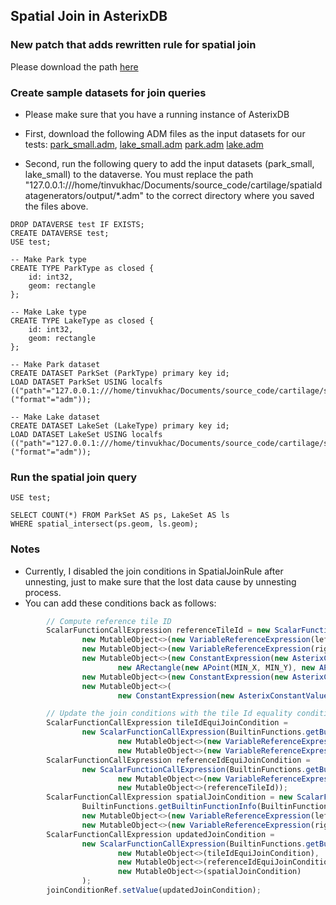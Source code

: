 ## Spatial Join in AsterixDB

### New patch that adds rewritten rule for spatial join

Please download the path [here](add_rewritten_rule_for_spatial_join.patch)

### Create sample datasets for join queries<br/>

* Please make sure that you have a running instance of AsterixDB
* First, download the following ADM files as the input datasets for our tests:
[park_small.adm](park_small.adm), 
[lake_small.adm](lake_small.adm)
[park.adm](park.adm)
[lake.adm](lake.adm) 

* Second, run the following query to add the input datasets (park_small, lake_small) to the dataverse. 
You must replace the path "127.0.0.1:///home/tinvukhac/Documents/source_code/cartilage/spatialdatagenerators/output/*.adm" to the correct directory where you saved the files above.
```sql92
DROP DATAVERSE test IF EXISTS;
CREATE DATAVERSE test;
USE test;

-- Make Park type
CREATE TYPE ParkType as closed {
    id: int32,
    geom: rectangle
};

-- Make Lake type
CREATE TYPE LakeType as closed {
    id: int32,
    geom: rectangle
};

-- Make Park dataset 
CREATE DATASET ParkSet (ParkType) primary key id;
LOAD DATASET ParkSet USING localfs (("path"="127.0.0.1:///home/tinvukhac/Documents/source_code/cartilage/spatialdatagenerators/output/park.adm"),("format"="adm"));

-- Make Lake dataset 
CREATE DATASET LakeSet (LakeType) primary key id;
LOAD DATASET LakeSet USING localfs (("path"="127.0.0.1:///home/tinvukhac/Documents/source_code/cartilage/spatialdatagenerators/output/lake.adm"),("format"="adm"));
```  

### Run the spatial join query
```sql92
USE test;

SELECT COUNT(*) FROM ParkSet AS ps, LakeSet AS ls
WHERE spatial_intersect(ps.geom, ls.geom);
```

### Notes
* Currently, I disabled the join conditions in SpatialJoinRule after unnesting, just to make sure that the lost data cause by unnesting process.
* You can add these conditions back as follows:
```javascript
        // Compute reference tile ID
        ScalarFunctionCallExpression referenceTileId = new ScalarFunctionCallExpression(BuiltinFunctions.getBuiltinFunctionInfo(BuiltinFunctions.REFERENCE_TILE),
                new MutableObject<>(new VariableReferenceExpression(leftInputVar)),
                new MutableObject<>(new VariableReferenceExpression(rightInputVar)),
                new MutableObject<>(new ConstantExpression(new AsterixConstantValue(
                        new ARectangle(new APoint(MIN_X, MIN_Y), new APoint(MAX_X, MAX_Y))))),
                new MutableObject<>(new ConstantExpression(new AsterixConstantValue(new AInt64(NUM_ROWS)))),
                new MutableObject<>(
                        new ConstantExpression(new AsterixConstantValue(new AInt64(NUM_COLUMNS)))));

        // Update the join conditions with the tile Id equality condition
        ScalarFunctionCallExpression tileIdEquiJoinCondition =
                new ScalarFunctionCallExpression(BuiltinFunctions.getBuiltinFunctionInfo(BuiltinFunctions.EQ),
                        new MutableObject<>(new VariableReferenceExpression(leftTileIdVar)),
                        new MutableObject<>(new VariableReferenceExpression(rightTileIdVar)));
        ScalarFunctionCallExpression referenceIdEquiJoinCondition =
                new ScalarFunctionCallExpression(BuiltinFunctions.getBuiltinFunctionInfo(BuiltinFunctions.EQ),
                        new MutableObject<>(new VariableReferenceExpression(leftTileIdVar)),
                        new MutableObject<>(referenceTileId));
        ScalarFunctionCallExpression spatialJoinCondition = new ScalarFunctionCallExpression(
                BuiltinFunctions.getBuiltinFunctionInfo(BuiltinFunctions.SPATIAL_INTERSECT),
                new MutableObject<>(new VariableReferenceExpression(leftInputVar)),
                new MutableObject<>(new VariableReferenceExpression(rightInputVar)));
        ScalarFunctionCallExpression updatedJoinCondition =
                new ScalarFunctionCallExpression(BuiltinFunctions.getBuiltinFunctionInfo(BuiltinFunctions.AND),
                        new MutableObject<>(tileIdEquiJoinCondition),
                        new MutableObject<>(referenceIdEquiJoinCondition),
                        new MutableObject<>(spatialJoinCondition)
                );
        joinConditionRef.setValue(updatedJoinCondition);
```
